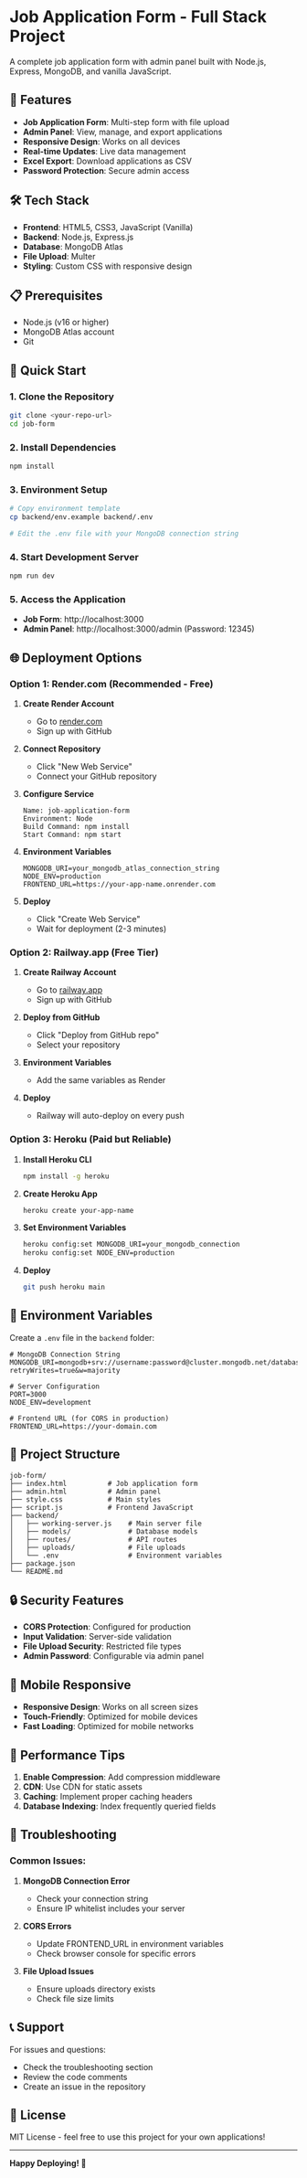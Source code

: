 # Job Application Form - Full Stack Project

A complete job application form with admin panel built with Node.js, Express, MongoDB, and vanilla JavaScript.

## 🚀 Features

- **Job Application Form**: Multi-step form with file upload
- **Admin Panel**: View, manage, and export applications
- **Responsive Design**: Works on all devices
- **Real-time Updates**: Live data management
- **Excel Export**: Download applications as CSV
- **Password Protection**: Secure admin access

## 🛠️ Tech Stack

- **Frontend**: HTML5, CSS3, JavaScript (Vanilla)
- **Backend**: Node.js, Express.js
- **Database**: MongoDB Atlas
- **File Upload**: Multer
- **Styling**: Custom CSS with responsive design

## 📋 Prerequisites

- Node.js (v16 or higher)
- MongoDB Atlas account
- Git

## 🚀 Quick Start

### 1. Clone the Repository
```bash
git clone <your-repo-url>
cd job-form
```

### 2. Install Dependencies
```bash
npm install
```

### 3. Environment Setup
```bash
# Copy environment template
cp backend/env.example backend/.env

# Edit the .env file with your MongoDB connection string
```

### 4. Start Development Server
```bash
npm run dev
```

### 5. Access the Application
- **Job Form**: http://localhost:3000
- **Admin Panel**: http://localhost:3000/admin (Password: 12345)

## 🌐 Deployment Options

### Option 1: Render.com (Recommended - Free)

1. **Create Render Account**
   - Go to [render.com](https://render.com)
   - Sign up with GitHub

2. **Connect Repository**
   - Click "New Web Service"
   - Connect your GitHub repository

3. **Configure Service**
   ```
   Name: job-application-form
   Environment: Node
   Build Command: npm install
   Start Command: npm start
   ```

4. **Environment Variables**
   ```
   MONGODB_URI=your_mongodb_atlas_connection_string
   NODE_ENV=production
   FRONTEND_URL=https://your-app-name.onrender.com
   ```

5. **Deploy**
   - Click "Create Web Service"
   - Wait for deployment (2-3 minutes)

### Option 2: Railway.app (Free Tier)

1. **Create Railway Account**
   - Go to [railway.app](https://railway.app)
   - Sign up with GitHub

2. **Deploy from GitHub**
   - Click "Deploy from GitHub repo"
   - Select your repository

3. **Environment Variables**
   - Add the same variables as Render

4. **Deploy**
   - Railway will auto-deploy on every push

### Option 3: Heroku (Paid but Reliable)

1. **Install Heroku CLI**
   ```bash
   npm install -g heroku
   ```

2. **Create Heroku App**
   ```bash
   heroku create your-app-name
   ```

3. **Set Environment Variables**
   ```bash
   heroku config:set MONGODB_URI=your_mongodb_connection
   heroku config:set NODE_ENV=production
   ```

4. **Deploy**
   ```bash
   git push heroku main
   ```

## 🔧 Environment Variables

Create a `.env` file in the `backend` folder:

```env
# MongoDB Connection String
MONGODB_URI=mongodb+srv://username:password@cluster.mongodb.net/database?retryWrites=true&w=majority

# Server Configuration
PORT=3000
NODE_ENV=development

# Frontend URL (for CORS in production)
FRONTEND_URL=https://your-domain.com
```

## 📁 Project Structure

```
job-form/
├── index.html          # Job application form
├── admin.html          # Admin panel
├── style.css           # Main styles
├── script.js           # Frontend JavaScript
├── backend/
│   ├── working-server.js    # Main server file
│   ├── models/              # Database models
│   ├── routes/              # API routes
│   ├── uploads/             # File uploads
│   └── .env                 # Environment variables
├── package.json
└── README.md
```

## 🔒 Security Features

- **CORS Protection**: Configured for production
- **Input Validation**: Server-side validation
- **File Upload Security**: Restricted file types
- **Admin Password**: Configurable via admin panel

## 📱 Mobile Responsive

- **Responsive Design**: Works on all screen sizes
- **Touch-Friendly**: Optimized for mobile devices
- **Fast Loading**: Optimized for mobile networks

## 🚀 Performance Tips

1. **Enable Compression**: Add compression middleware
2. **CDN**: Use CDN for static assets
3. **Caching**: Implement proper caching headers
4. **Database Indexing**: Index frequently queried fields

## 🐛 Troubleshooting

### Common Issues:

1. **MongoDB Connection Error**
   - Check your connection string
   - Ensure IP whitelist includes your server

2. **CORS Errors**
   - Update FRONTEND_URL in environment variables
   - Check browser console for specific errors

3. **File Upload Issues**
   - Ensure uploads directory exists
   - Check file size limits

## 📞 Support

For issues and questions:
- Check the troubleshooting section
- Review the code comments
- Create an issue in the repository

## 📄 License

MIT License - feel free to use this project for your own applications!

---

**Happy Deploying! 🚀** 